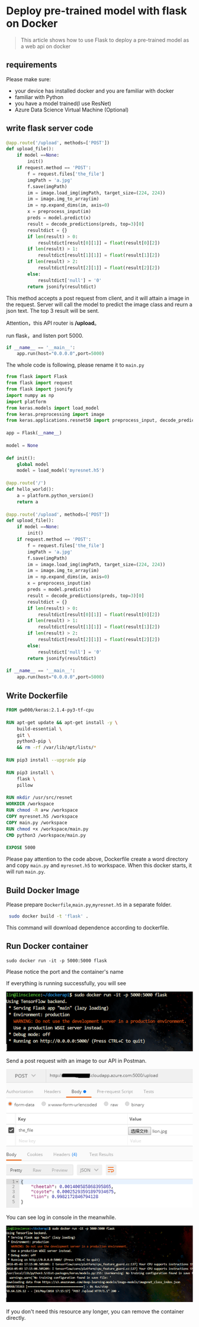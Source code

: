# Deploy pre-trained model with flask on Docker

> This article shows how to use Flask to deploy a pre-trained model as a web api on docker

## requirements

Please make sure:

- your device has installed docker and you are familiar with docker
- familiar with Python
- you have a model trained(I use ResNet)
- Azure Data Science Virtual Machine (Optional)

## write flask server code

```python
@app.route('/upload', methods=['POST'])
def upload_file(): 
    if model ==None:
        init()
    if request.method == 'POST':
        f = request.files['the_file']
        imgPath = 'a.jpg'        
        f.save(imgPath)
        im = image.load_img(imgPath, target_size=(224, 224))
        im = image.img_to_array(im)
        im = np.expand_dims(im, axis=0)
        x = preprocess_input(im)
        preds = model.predict(x)
        result = decode_predictions(preds, top=3)[0]
        resultdict = {}
        if len(result) > 0:
            resultdict[result[0][1]] = float(result[0][2])
        if len(result) > 1:
            resultdict[result[1][1]] = float(result[1][2])
        if len(result) > 2:
            resultdict[result[2][1]] = float(result[2][2])
        else:
            resultdict['null'] = '0'
        return jsonify(resultdict)
```
This method accepts a post request from client, and it will attain a image in the request. Server will call the model to predict the image class and reurn a json text. The top 3 result will be sent. 

Attention，this API router is **/upload**。

run flask，and listen port 5000.

```python
if __name__ == '__main__':
    app.run(host="0.0.0.0",port=5000)
```
The whole code is following, please rename it to `main.py`

```python
from flask import Flask
from flask import request
from flask import jsonify
import numpy as np
import platform
from keras.models import load_model
from keras.preprocessing import image
from keras.applications.resnet50 import preprocess_input, decode_predictions

app = Flask(__name__)

model = None

def init():
    global model
    model = load_model('myresnet.h5')

@app.route('/')
def hello_world():
    a = platform.python_version()
    return a

@app.route('/upload', methods=['POST'])
def upload_file(): 
    if model ==None:
        init()
    if request.method == 'POST':
        f = request.files['the_file']
        imgPath = 'a.jpg'        
        f.save(imgPath)
        im = image.load_img(imgPath, target_size=(224, 224))
        im = image.img_to_array(im)
        im = np.expand_dims(im, axis=0)
        x = preprocess_input(im)
        preds = model.predict(x)
        result = decode_predictions(preds, top=3)[0]
        resultdict = {}
        if len(result) > 0:
            resultdict[result[0][1]] = float(result[0][2])
        if len(result) > 1:
            resultdict[result[1][1]] = float(result[1][2])
        if len(result) > 2:
            resultdict[result[2][1]] = float(result[2][2])
        else:
            resultdict['null'] = '0'
        return jsonify(resultdict)

if __name__ == '__main__':
    app.run(host="0.0.0.0",port=5000)

```

## Write Dockerfile

```dockerfile
FROM gw000/keras:2.1.4-py3-tf-cpu

RUN apt-get update && apt-get install -y \
    build-essential \
    git \
    python3-pip \
    && rm -rf /var/lib/apt/lists/*

RUN pip3 install --upgrade pip

RUN pip3 install \
    flask \
    pillow

RUN mkdir /usr/src/resnet
WORKDIR /workspace
RUN chmod -R a+w /workspace
COPY myresnet.h5 /workspace
COPY main.py /workspace
RUN chmod +x /workspace/main.py
CMD python3 /workspace/main.py

EXPOSE 5000
```

Please pay attention to the code above, Dockerfile create a word directory and  copy `main.py` and `myresnet.h5` to  workspace. When this docker starts, it will run `main.py`.

## Build Docker Image

Please prepare `Dockerfile`,`main.py`,`myresnet.h5` in a separate folder.

```bash
 sudo docker build -t 'flask' .
```
This command will download dependence according to dockerfile.

## Run Docker container

```shell
sudo docker run -it -p 5000:5000 flask
```

Please notice the port and the container's name

If everything is running successfully, you will see

![](https://github.com/Iamnvincible/Deploy_Model_on_Docker/blob/master/imgs/run.PNG?raw=true)

Send a post request with an image to our API in Postman.

![](https://github.com/Iamnvincible/Deploy_Model_on_Docker/blob/master/imgs/post.PNG?raw=true)

You can see log in console in the meanwhile.

![](https://github.com/Iamnvincible/Deploy_Model_on_Docker/blob/master/imgs/output.PNG?raw=true)

If you don't need this resource any longer, you can remove the container directly.



